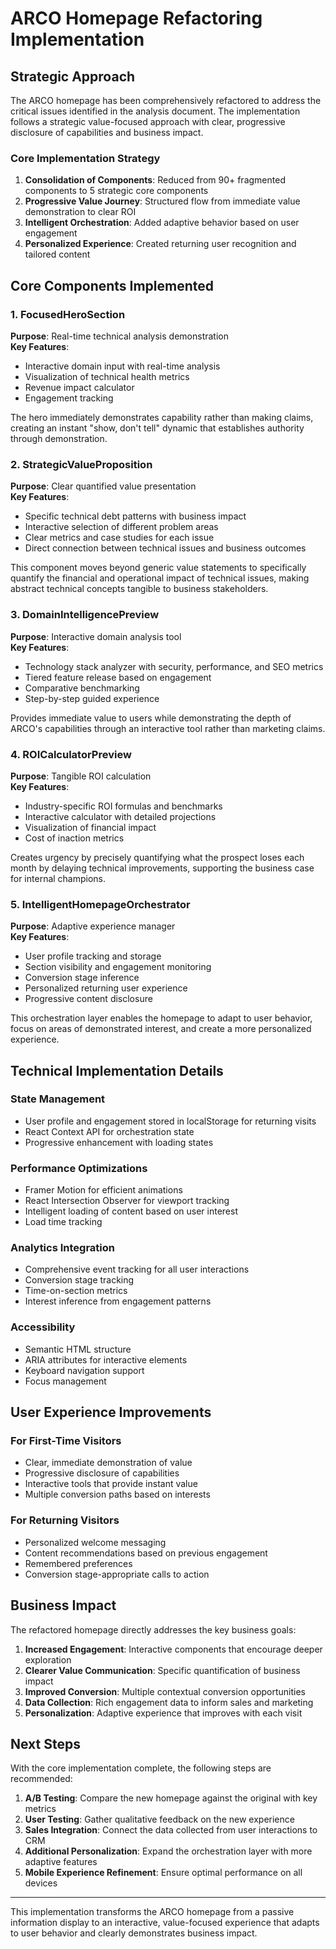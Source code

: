 # ARCO Homepage Refactoring Implementation

## Strategic Approach

The ARCO homepage has been comprehensively refactored to address the critical issues identified in the analysis document. The implementation follows a strategic value-focused approach with clear, progressive disclosure of capabilities and business impact.

### Core Implementation Strategy

1. **Consolidation of Components**: Reduced from 90+ fragmented components to 5 strategic core components
2. **Progressive Value Journey**: Structured flow from immediate value demonstration to clear ROI
3. **Intelligent Orchestration**: Added adaptive behavior based on user engagement
4. **Personalized Experience**: Created returning user recognition and tailored content

## Core Components Implemented

### 1. FocusedHeroSection
**Purpose**: Real-time technical analysis demonstration  
**Key Features**:
- Interactive domain input with real-time analysis
- Visualization of technical health metrics
- Revenue impact calculator
- Engagement tracking

The hero immediately demonstrates capability rather than making claims, creating an instant "show, don't tell" dynamic that establishes authority through demonstration.

### 2. StrategicValueProposition
**Purpose**: Clear quantified value presentation  
**Key Features**:
- Specific technical debt patterns with business impact
- Interactive selection of different problem areas
- Clear metrics and case studies for each issue
- Direct connection between technical issues and business outcomes

This component moves beyond generic value statements to specifically quantify the financial and operational impact of technical issues, making abstract technical concepts tangible to business stakeholders.

### 3. DomainIntelligencePreview
**Purpose**: Interactive domain analysis tool  
**Key Features**:
- Technology stack analyzer with security, performance, and SEO metrics
- Tiered feature release based on engagement
- Comparative benchmarking
- Step-by-step guided experience

Provides immediate value to users while demonstrating the depth of ARCO's capabilities through an interactive tool rather than marketing claims.

### 4. ROICalculatorPreview
**Purpose**: Tangible ROI calculation  
**Key Features**:
- Industry-specific ROI formulas and benchmarks
- Interactive calculator with detailed projections
- Visualization of financial impact
- Cost of inaction metrics

Creates urgency by precisely quantifying what the prospect loses each month by delaying technical improvements, supporting the business case for internal champions.

### 5. IntelligentHomepageOrchestrator
**Purpose**: Adaptive experience manager  
**Key Features**:
- User profile tracking and storage
- Section visibility and engagement monitoring
- Conversion stage inference
- Personalized returning user experience
- Progressive content disclosure

This orchestration layer enables the homepage to adapt to user behavior, focus on areas of demonstrated interest, and create a more personalized experience.

## Technical Implementation Details

### State Management
- User profile and engagement stored in localStorage for returning visits
- React Context API for orchestration state
- Progressive enhancement with loading states

### Performance Optimizations
- Framer Motion for efficient animations
- React Intersection Observer for viewport tracking
- Intelligent loading of content based on user interest
- Load time tracking

### Analytics Integration
- Comprehensive event tracking for all user interactions
- Conversion stage tracking
- Time-on-section metrics
- Interest inference from engagement patterns

### Accessibility
- Semantic HTML structure
- ARIA attributes for interactive elements
- Keyboard navigation support
- Focus management

## User Experience Improvements

### For First-Time Visitors
- Clear, immediate demonstration of value
- Progressive disclosure of capabilities
- Interactive tools that provide instant value
- Multiple conversion paths based on interests

### For Returning Visitors
- Personalized welcome messaging
- Content recommendations based on previous engagement
- Remembered preferences
- Conversion stage-appropriate calls to action

## Business Impact

The refactored homepage directly addresses the key business goals:

1. **Increased Engagement**: Interactive components that encourage deeper exploration
2. **Clearer Value Communication**: Specific quantification of business impact
3. **Improved Conversion**: Multiple contextual conversion opportunities
4. **Data Collection**: Rich engagement data to inform sales and marketing
5. **Personalization**: Adaptive experience that improves with each visit

## Next Steps

With the core implementation complete, the following steps are recommended:

1. **A/B Testing**: Compare the new homepage against the original with key metrics
2. **User Testing**: Gather qualitative feedback on the new experience
3. **Sales Integration**: Connect the data collected from user interactions to CRM
4. **Additional Personalization**: Expand the orchestration layer with more adaptive features
5. **Mobile Experience Refinement**: Ensure optimal performance on all devices

---

This implementation transforms the ARCO homepage from a passive information display to an interactive, value-focused experience that adapts to user behavior and clearly demonstrates business impact.
